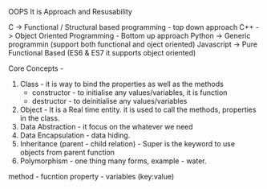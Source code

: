 OOPS
      It is Approach and Resusability

C -> Functional / Structural based programming - top down approach
C++ -> Object Oriented Programming - Bottom up approach
Python -> Generic programmin (support both functional and oject oriented)
Javascript -> Pure Functional Based (ES6 & ES7 it supports object oriented)

Core Concepts -

1. Class - it is way to bind the properties as well as the methods
    - constructor - to initialise any values/variables, it is function
    - destructor -  to deinitialise any values/variables
2. Object - It is a Real time entity. it is used to call the methods, properties in the class.
3. Data Abstraction - it focus on the whatever we need
4. Data Encapsulation - data hiding.
5. Inheritance (parent - child relation) - Super is the keyword to use objects from parent function
6. Polymorphism - one thing many forms, example - water.

method - fucntion
property - variables (key:value)
